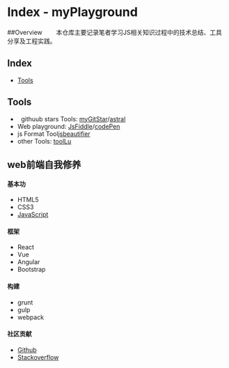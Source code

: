 # Index - myPlayground
##Overview
　　本仓库主要记录笔者学习JS相关知识过程中的技术总结、工具分享及工程实践。
## Index
*   [Tools](#Tools)
## Tools
*   githuub stars Tools: [myGitStar](http://mygitstar.herokuapp.com/)/[astral](https://app.astralapp.com/)
*   Web playground: [JsFiddle](https://jsfiddle.net/)/[codePen](http://codepen.io/)
*   js Format Tool[jsbeautifier](http://jsbeautifier.org/)
*   other Tools: [toolLu](http://tool.lu/)

## web前端自我修养
#### 基本功
*   HTML5
*   CSS3
*   [JavaScript](/js/README.md)

#### 框架
*   React
*   Vue
*   Angular
*   Bootstrap

#### 构建
*   grunt
*   gulp
*   webpack

#### 社区贡献
*   [Github](https://github.com/)
*   [Stackoverflow](http://stackoverflow.com/)

